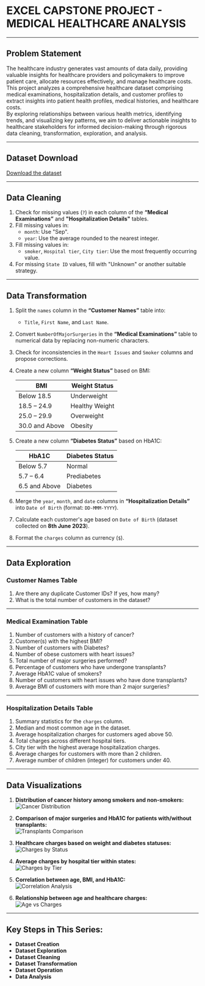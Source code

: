 # EXCEL CAPSTONE PROJECT - MEDICAL HEALTHCARE ANALYSIS

---

## Problem Statement
The healthcare industry generates vast amounts of data daily, providing valuable insights for healthcare providers and policymakers to improve patient care, allocate resources effectively, and manage healthcare costs.  
This project analyzes a comprehensive healthcare dataset comprising medical examinations, hospitalization details, and customer profiles to extract insights into patient health profiles, medical histories, and healthcare costs.  
By exploring relationships between various health metrics, identifying trends, and visualizing key patterns, we aim to deliver actionable insights to healthcare stakeholders for informed decision-making through rigorous data cleaning, transformation, exploration, and analysis.

---

## Dataset Download
[Download the dataset](https://drive.google.com/uc?export=download&id=1zelh7bZrE7F290QtTABHgHYn4B7JDbZO)

---

## Data Cleaning
1. Check for missing values (`?`) in each column of the **“Medical Examinations”** and **"Hospitalization Details"** tables.  
2. Fill missing values in:
   - `month`: Use "Sep".
   - `year`: Use the average rounded to the nearest integer.  
3. Fill missing values in:
   - `smoker`, `Hospital tier`, `City tier`: Use the most frequently occurring value.  
4. For missing `State ID` values, fill with "Unknown" or another suitable strategy.

---

## Data Transformation
1. Split the `names` column in the **“Customer Names”** table into:
   - `Title`, `First Name`, and `Last Name`.  
2. Convert `NumberOfMajorSurgeries` in the **“Medical Examinations”** table to numerical data by replacing non-numeric characters.  
3. Check for inconsistencies in the `Heart Issues` and `Smoker` columns and propose corrections.  
4. Create a new column **“Weight Status”** based on BMI:

   | BMI            | Weight Status     |
   |----------------|-------------------|
   | Below 18.5     | Underweight       |
   | 18.5 – 24.9    | Healthy Weight    |
   | 25.0 – 29.9    | Overweight        |
   | 30.0 and Above | Obesity           |

5. Create a new column **“Diabetes Status”** based on HbA1C:

   | HbA1C          | Diabetes Status |
   |----------------|-----------------|
   | Below 5.7      | Normal          |
   | 5.7 – 6.4      | Prediabetes     |
   | 6.5 and Above  | Diabetes        |

6. Merge the `year`, `month`, and `date` columns in **“Hospitalization Details”** into `Date of Birth` (format: `DD-MMM-YYYY`).  
7. Calculate each customer's age based on `Date of Birth` (dataset collected on **8th June 2023**).  
8. Format the `charges` column as currency (`$`).  

---

## Data Exploration

### Customer Names Table
1. Are there any duplicate Customer IDs? If yes, how many?  
2. What is the total number of customers in the dataset?

---

### Medical Examination Table
1. Number of customers with a history of cancer?  
2. Customer(s) with the highest BMI?  
3. Number of customers with Diabetes?  
4. Number of obese customers with heart issues?  
5. Total number of major surgeries performed?  
6. Percentage of customers who have undergone transplants?  
7. Average HbA1C value of smokers?  
8. Number of customers with heart issues who have done transplants?  
9. Average BMI of customers with more than 2 major surgeries?

---

### Hospitalization Details Table
1. Summary statistics for the `charges` column.  
2. Median and most common age in the dataset.  
3. Average hospitalization charges for customers aged above 50.  
4. Total charges across different hospital tiers.  
5. City tier with the highest average hospitalization charges.  
6. Average charges for customers with more than 2 children.  
7. Average number of children (integer) for customers under 40.

---

## Data Visualizations

1. **Distribution of cancer history among smokers and non-smokers:**  
   ![Cancer Distribution](https://github.com/user-attachments/assets/7efedfad-545f-4860-aa6d-8565a89f1c96)  

2. **Comparison of major surgeries and HbA1C for patients with/without transplants:**  
   ![Transplants Comparison](https://github.com/user-attachments/assets/a7f2d559-34cd-44bb-ad78-5f638cc46cf9)  

3. **Healthcare charges based on weight and diabetes statuses:**  
   ![Charges by Status](https://github.com/user-attachments/assets/fe9b1b2c-57da-45b0-9d56-eeae049595d9)  

4. **Average charges by hospital tier within states:**  
   ![Charges by Tier](https://github.com/user-attachments/assets/3f6b50e1-2ffb-43b7-b76a-a2b424473a86)  

5. **Correlation between age, BMI, and HbA1C:**  
   ![Correlation Analysis](https://github.com/user-attachments/assets/6c5adb0d-a792-4eb5-9b7d-188b84d251ad)  

6. **Relationship between age and healthcare charges:**  
   ![Age vs Charges](https://github.com/user-attachments/assets/c391aa77-76bf-4882-bc61-df95c4cd7f46)  

---

## Key Steps in This Series:
- **Dataset Creation**  
- **Dataset Exploration**  
- **Dataset Cleaning**  
- **Dataset Transformation**  
- **Dataset Operation**  
- **Data Analysis**
